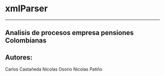 # xmlParser
--------------------------------
Analisis de procesos empresa pensiones Colombianas
---------------------------------------------
Autores:
-------------------------------------------
Carlos Castañeda
Nicolas Osorio
Nicolas Patiño
